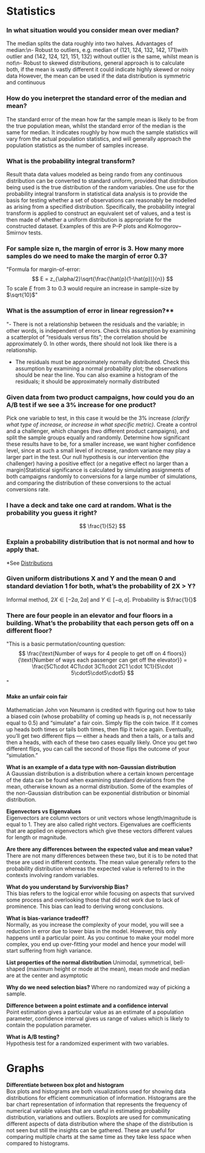 # Statistics
### In what situation would you consider mean over median?   
The median splits the data roughly into two halves. Advantages of median:\n- Robust to outliers, e.g. median of (121, 124, 132, 142, 171)with outlier and (142, 124, 121, 151, 132) without outlier is the same, whilst mean is not\n- Robust to skewed distributions, general approach is to calculate both, if the mean is vastly different it could indicate highly skewed or noisy data However, the mean can be used if the data distribution is symmetric and continuous
### How do you ineterpret the standard error of the median and mean? 
The standard error of the mean how far the sample mean is likely to be from the true population mean, whilst the standard error of the median is the same for median. It indicates roughly by how much the sample statistics will vary from the actual population statistics, and will generally approach the population statistics as the number of samples increase.


### What is the probability integral transform?
Result thata data values modeled as being rando from any continuous distribution can be converted to standard uniform, provided that distribution being used is the true distribution of the random variables. One use for the probability integral transform in statistical data analysis is to provide the basis for testing whether a set of observations can reasonably be modelled as arising from a specified distribution. Specifically, the probability integral transform is applied to construct an equivalent set of values, and a test is then made of whether a uniform distribution is appropriate for the constructed dataset. Examples of this are P–P plots and Kolmogorov–Smirnov tests.  

### For sample size n, the margin of error is 3. How many more samples do we need to make the margin of error 0.3? 
"Formula for margin-of-error:
$$
E = z_{\alpha/2}\sqrt{\frac{\hat{p}(1-\hat{p})}{n}}
$$
To scale $E$ from 3 to 0.3 would require an increase in sample-size by $\sqrt{10}$"

### What is the assumption of error in linear regression?**  
"- There is not a relationship between the residuals and the  variable; in other words,  is independent of errors. Check this assumption by examining a scatterplot of “residuals versus fits”; the correlation should be approximately 0. In other words, there should not look like there is a relationship.  
- The residuals must be approximately normally distributed. Check this assumption by examining a normal probability plot; the observations should be near the line. You can also examine a histogram of the residuals; it should be approximately normally distributed
 
### Given data from two product campaigns, how could you do an A/B test if we see a 3% increase for one product?
Pick one variable to test, in this case it would be the $3\%$ increase *(clarify what type of increase, or increase in what specific metric)*.  Create a control and a challenger, which changes (two different product campaigns), and split the sample groups equally and randomly. Determine how significant these results have to be, for a smaller increase, we want higher confidence level, since at such a small level of increase, random variance may play a larger part in the test. Our null hypothesis is our intervention (the challenger) having a positive effect (or a negative effect no larger than a margin)Statistical significance is calculated by simulating assignments of both campaigns randomly to conversions for a large number of simulations, and comparing the distribution of these conversions to the actual conversions rate.

### I have a deck and take one card at random. What is the probability you guess it right?  
$$
\frac{1}{52}
$$

### Explain a probability distribution that is not normal and how to apply that.  
*See [Distributions](../statistics/distributions.md)

### Given uniform distributions X and Y and the mean 0 and standard deviation 1 for both, what’s the probability of 2X > Y?  
Informal method, $2X \in [-2a, 2a]$ and $Y\in[-a, a]$. Probability is $\frac{1}{}$

### There are four people in an elevator and four floors in a building. What’s the probability that each person gets off on a different floor?  
"This is a basic permutation/counting question:
$$
\frac{\text{Number of ways for 4 people to get off on 4 floors}}{\text{Number of ways each passenger can get off the elevator}} = \frac{5C1\cdot 4C1\cdot 3C1\cdot 2C1 \cdot 1C1}{5\cdot 5\cdot5\cdot5\cdot5}
$$"

#### Make an unfair coin fair 
Mathematician John von Neumann is credited with figuring out how to take a biased coin (whose probability of coming up heads is p, not necessarily equal to 0.5) and “simulate” a fair coin. Simply flip the coin twice. If it comes up heads both times or tails both times, then flip it twice again. Eventually, you’ll get two different flips — either a heads and then a tails, or a tails and then a heads, with each of these two cases equally likely. Once you get two different flips, you can call the second of those flips the outcome of your “simulation.”


**What is an example of a data type with non-Gaussian distribution**  
A Gaussian distribution is a distribution where a certain known percentage of the data can be found when examining standard deviations from the mean, otherwise known as a normal distribution. Some of the examples of the non-Gaussian distribution can be exponential distribution or binomial distribution.

**Eigenvectors vs Eigenvalues**  
Eigenvectors are column vectors or unit vectors whose length/magnitude is equal to 1. They are also called right vectors. Eigenvalues are coefficients that are applied on eigenvectors which give these vectors different values for length or magnitude.

**Are there any differences between the expected value and mean value?**  
There are not many differences between these two, but it is to be noted that these are used in different contexts. The mean value generally refers to the probability distribution whereas the expected value is referred to in the contexts involving random variables.

**What do you understand by Survivorship Bias?**   
This bias refers to the logical error while focusing on aspects that survived some process and overlooking those that did not work due to lack of prominence. This bias can lead to deriving wrong conclusions.


**What is bias-variance tradeoff?**  
Normally, as you increase the complexity of your model, you will see a reduction in error due to lower bias in the model. However, this only happens until a particular point. As you continue to make your model more complex, you end up over-fitting your model and hence your model will start suffering from high variance.

**List properties of the normal distribution**
Unimodal, symmetrical, bell-shaped (maximum height or mode at the mean), mean mode and median are at the center and asymptotic

**Why do we need selection bias?**
Where no randomized way of picking a sample.

**Difference between a point estimate and a confidence interval**  
Point estimation gives a particular value as an estimate of a population parameter, confidence interval gives us range of values which is likely to contain the population parameter.

**What is A/B testing?**  
Hypothesis test for a randomized experiment with two variables.




# Graphs
**Differentiate between box plot and histogram**  
Box plots and histograms are both visualizations used for showing data distributions for efficient communication of information.
Histograms are the bar chart representation of information that represents the frequency of numerical variable values that are useful in estimating probability distribution, variations and outliers.
Boxplots are used for communicating different aspects of data distribution where the shape of the distribution is not seen but still the insights can be gathered. These are useful for comparing multiple charts at the same time as they take less space when compared to histograms.

